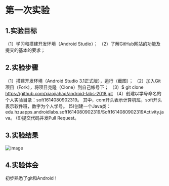 # 第一次实验
## 1.实验目标
（1）学习和搭建开发环境（Android Studio）；
（2）了解GitHub网站的功能及提交的基本的要求；
## 2.实验步骤
（1）搭建开发环境（Android Studio 3.1正式版），运行（截图）；
（2）加入Git项目（Fork），将项目克隆（Clone）到自己帐号下；
（3）$ git clone https://github.com/xiaojiahao/android-labs-2018.git
（4）创建以学号命名的个人实验目录：soft1614080902319。
 其中，com开头表示计算机班，soft开头表示软件班，数字为个人学号。
 (5)创建一个Java类：edu.hzuapps.androidlabs.soft1614080902319/Soft1614080902319Activity.java。
 (6)提交代码并发Pull Request。
## 3.实验结果
![image](https://github.com/xiaojiahao/android-labs-2018/blob/master/soft1614080902319/picture1.jpg)
## 4.实验体会
初步熟悉了git和Android！
